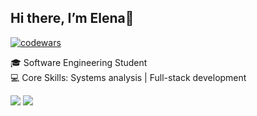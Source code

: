 ## Hi there, I’m Elena👋
[![codewars](https://www.codewars.com/users/ElenaDanchenko/badges/small)](https://www.codewars.com/users/ElenaDanchenko) 

🎓 Software Engineering Student </br>
💻 Core Skills: Systems analysis | Full-stack development

![](https://github-profile-summary-cards.vercel.app/api/cards/profile-details?username=ElenaDanchenko&theme=solarized_dark)
![](https://github-profile-summary-cards.vercel.app/api/cards/repos-per-language?username=ElenaDanchenko&theme=solarized_dark)


